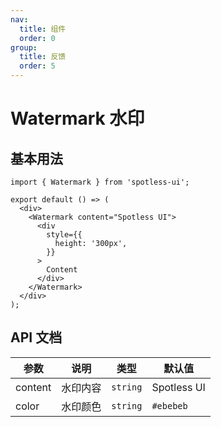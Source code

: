 ```yaml
---
nav:
  title: 组件
  order: 0
group:
  title: 反馈
  order: 5
---
```


# Watermark 水印

## 基本用法

```tsx
import { Watermark } from 'spotless-ui';

export default () => (
  <div>
    <Watermark content="Spotless UI">
      <div
        style={{
          height: '300px',
        }}
      >
        Content
      </div>
    </Watermark>
  </div>
);
```

## API 文档

| 参数    | 说明     | 类型     | 默认值      |
| ------- | -------- | -------- | ----------- |
| content | 水印内容 | `string` | Spotless UI |
| color   | 水印颜色 | `string` | `#ebebeb`   |
